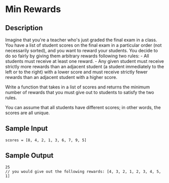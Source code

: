 # Min Rewards

## Description
Imagine that you're a teacher who's just graded the final exam in a class. You have a list of student scores on the final exam in a particular order (not necessarily sorted), and you want to reward your students. You decide to do so fairly by giving them arbitrary rewards following two rules:
	- All students must receive at least one reward.
	- Any given student must receive strictly more rewards than an adjacent student (a student immediately to the left or to the right) with a lower score and must receive strictly fewer rewards than an adjacent student with a higher score.

Write a function that takes in a list of scores and returns the minimum number of rewards that you must give out to students to satisfy the two rules.

You can assume that all students have different scores; in other words, the scores are all unique.

## Sample Input
```
scores = [8, 4, 2, 1, 3, 6, 7, 9, 5]
```

## Sample Output
```
25
// you would give out the following rewards: [4, 3, 2, 1, 2, 3, 4, 5, 1]
```